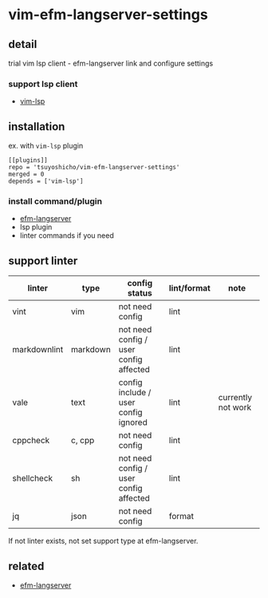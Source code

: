 # vim-efm-langserver-settings

## detail

trial vim lsp client - efm-langserver link and configure settings

### support lsp client

- [vim-lsp](https://github.com/prabirshrestha/vim-lsp)

## installation

ex. with `vim-lsp` plugin

```vim
[[plugins]]
repo = 'tsuyoshicho/vim-efm-langserver-settings'
merged = 0
depends = ['vim-lsp']
```

### install command/plugin

- [efm-langserver](https://github.com/mattn/efm-langserver)
- lsp plugin
- linter commands if you need

## support linter

| linter       | type     | config status                          | lint/format | note               |
|--------------|----------|----------------------------------------|-------------|--------------------|
| vint         | vim      | not need config                        | lint        |                    |
| markdownlint | markdown | not need config / user config affected | lint        |                    |
| vale         | text     | config include / user config ignored   | lint        | currently not work |
| cppcheck     | c, cpp   | not need config                        | lint        |                    |
| shellcheck   | sh       | not need config / user config affected | lint        |                    |
| jq           | json     | not need config                        | format      |                    |

If not linter exists, not set support type at efm-langserver.

## related

- [efm-langserver](https://github.com/mattn/efm-langserver)
